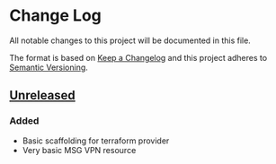 # Change Log
All notable changes to this project will be documented in this file.

The format is based on [Keep a Changelog](http://keepachangelog.com/)
and this project adheres to [Semantic Versioning](http://semver.org/).

## [Unreleased]
### Added
* Basic scaffolding for terraform provider
* Very basic MSG VPN resource

[Unreleased]: https://github.com/ExalDraen/terraform-provider-solace/compare/

